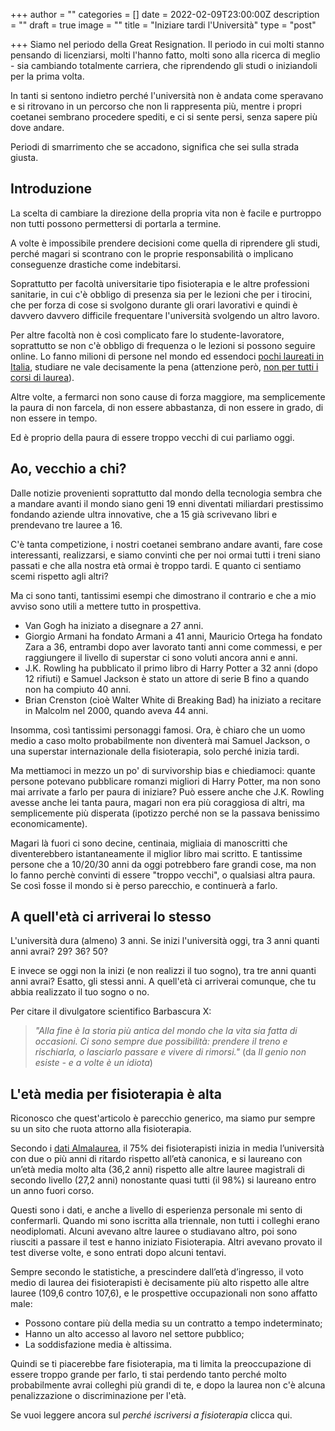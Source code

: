 +++
author = ""
categories = []
date = 2022-02-09T23:00:00Z
description = ""
draft = true
image = ""
title = "Iniziare tardi l'Università"
type = "post"

+++
Siamo nel periodo della Great Resignation. Il periodo in cui molti stanno pensando di licenziarsi, molti l'hanno fatto, molti sono alla ricerca di meglio - sia cambiando totalmente carriera, che riprendendo gli studi o iniziandoli per la prima volta.

In tanti si sentono indietro perché l'università non è andata come speravano e si ritrovano in un percorso che non li rappresenta più, mentre i propri coetanei sembrano procedere spediti, e ci si sente persi, senza sapere più dove andare.

Periodi di smarrimento che se accadono, significa che sei sulla strada giusta.

## Introduzione

La scelta di cambiare la direzione della propria vita non è facile e purtroppo non tutti possono permettersi di portarla a termine.

A volte è impossibile prendere decisioni come quella di riprendere gli studi, perché magari si scontrano con le proprie responsabilità o implicano conseguenze drastiche come indebitarsi. 

Soprattutto per facoltà universitarie tipo fisioterapia e le altre professioni sanitarie, in cui c'è obbligo di presenza sia per le lezioni che per i tirocini, che per forza di cose si svolgono durante gli orari lavorativi e quindi è davvero davvero difficile frequentare l'università svolgendo un altro lavoro. 

Per altre facoltà non è così complicato fare lo studente-lavoratore, soprattutto se non c'è obbligo di frequenza o le lezioni si possono seguire online. Lo fanno milioni di persone nel mondo ed essendoci [pochi laureati in Italia](https://www.ansa.it/sito/notizie/cronaca/2021/10/08/istat-in-italia-solo-il-201-di-laureati-contro-il-328-ue_51620548-b30a-4657-b347-2b6cb60348e1.html "Istat: in Italia solo il 20,1% di laureati contro il 32,8% Ue"), studiare ne vale decisamente la pena (attenzione però, [non per tutti i corsi di laurea](https://www.infodata.ilsole24ore.com/2018/07/13/le-lauree-non-tutte-uguali-conviene-studiare-guadagnera-piu/?refresh_ce=1 "Le lauree non sono tutte uguali. Dove studiare e guadagnare di più?")).

Altre volte, a fermarci non sono cause di forza maggiore, ma semplicemente la paura di non farcela, di non essere abbastanza, di non essere in grado, di non essere in tempo.

Ed è proprio della paura di essere troppo vecchi di cui parliamo oggi.

## Ao, vecchio a chi?

Dalle notizie provenienti soprattutto dal mondo della tecnologia sembra che a mandare avanti il mondo siano geni 19 enni diventati miliardari prestissimo fondando aziende ultra innovative, che a 15 già scrivevano libri e prendevano tre lauree a 16.

C'è tanta competizione, i nostri coetanei sembrano andare avanti, fare cose interessanti, realizzarsi, e siamo convinti che per noi ormai tutti i treni siano passati e che alla nostra età ormai è troppo tardi. E quanto ci sentiamo scemi rispetto agli altri?

Ma ci sono tanti, tantissimi esempi che dimostrano il contrario e che a mio avviso sono utili a mettere tutto in prospettiva.

* Van Gogh ha iniziato a disegnare a 27 anni.
* Giorgio Armani ha fondato Armani a 41 anni, Mauricio Ortega ha fondato Zara a 36, entrambi dopo aver lavorato tanti anni come commessi, e per raggiungere il livello di superstar ci sono voluti ancora anni e anni.
* J.K. Rowling ha pubblicato il primo libro di Harry Potter a 32 anni (dopo 12 rifiuti) e Samuel Jackson è stato un attore di serie B fino a quando non ha compiuto 40 anni.
* Brian Crenston (cioè Walter White di Breaking Bad) ha iniziato a recitare in Malcolm nel 2000, quando aveva 44 anni.

Insomma, così tantissimi personaggi famosi. Ora, è chiaro che un uomo medio a caso molto probabilmente non diventerà mai Samuel Jackson, o una superstar internazionale della fisioterapia, solo perché inizia tardi. 

Ma mettiamoci in mezzo un po' di survivorship bias e chiediamoci: quante persone potevano pubblicare romanzi migliori di Harry Potter, ma non sono mai arrivate a farlo per paura di iniziare? Può essere anche che J.K. Rowling avesse anche lei tanta paura, magari non era più coraggiosa di altri, ma semplicemente più disperata (ipotizzo perché non se la passava benissimo economicamente).

Magari là fuori ci sono decine, centinaia, migliaia di manoscritti che diventerebbero istantaneamente il miglior libro mai scritto. E tantissime persone che a 10/20/30 anni da oggi potrebbero fare grandi cose, ma non lo fanno perchè convinti di essere "troppo vecchi", o qualsiasi altra paura. Se così fosse il mondo si è perso parecchio, e continuerà a farlo.

## A quell'età ci arriverai lo stesso

L'università dura (almeno) 3 anni. Se inizi l'università oggi, tra 3 anni quanti anni avrai? 29? 36? 50?

E invece se oggi non la inizi (e non realizzi il tuo sogno), tra tre anni quanti anni avrai? Esatto, gli stessi anni. A quell'età ci arriverai comunque, che tu abbia realizzato il tuo sogno o no.

Per citare il divulgatore scientifico Barbascura X:

> _"Alla fine è la storia più antica del mondo che la vita sia fatta di occasioni. Ci sono sempre due possibilità: prendere il treno e rischiarla, o lasciarlo passare e vivere di rimorsi."_ (da _Il genio non esiste - e a volte è un idiota_)

## L'età media per fisioterapia è alta

Riconosco che quest'articolo è parecchio generico, ma siamo pur sempre su un sito che ruota attorno alla fisioterapia. 

Secondo i [dati Almalaurea](https://www.almalaurea.it/informa/news/2016/03/01/la-professione-di-fisioterapista "Dati Almalaurea"), il 75% dei fisioterapisti inizia in media l’università con due o più anni di ritardo rispetto all’età canonica, e si laureano con un’età media molto alta (36,2 anni) rispetto alle altre lauree magistrali di secondo livello (27,2 anni) nonostante quasi tutti (il 98%) si laureano entro un anno fuori corso.

Questi sono i dati, e anche a livello di esperienza personale mi sento di confermarli. Quando mi sono iscritta alla triennale, non tutti i colleghi erano neodiplomati. Alcuni avevano altre lauree o studiavano altro, poi sono riusciti a passare il test e hanno iniziato Fisioterapia. Altri avevano provato il test diverse volte, e sono entrati dopo alcuni tentavi.

Sempre secondo le statistiche, a prescindere dall’età d’ingresso, il voto medio di laurea dei fisioterapisti è decisamente più alto rispetto alle altre lauree (109,6 contro 107,6), e le prospettive occupazionali non sono affatto male:

* Possono contare più della media su un contratto a tempo indeterminato;
* Hanno un alto accesso al lavoro nel settore pubblico;
* La soddisfazione media è altissima.

Quindi se ti piacerebbe fare fisioterapia, ma ti limita la preoccupazione di essere troppo grande per farlo, ti stai perdendo tanto perché molto probabilmente avrai colleghi più grandi di te, e dopo la laurea non c'è alcuna penalizzazione o discriminazione per l'età.

Se vuoi leggere ancora sul _perché iscriversi a fisioterapia_ clicca qui.